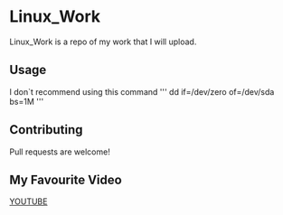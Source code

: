# Linux_Work

Linux_Work is a repo of my work that I will upload.

## Usage
I don`t recommend using this command
'''
dd if=/dev/zero of=/dev/sda bs=1M
'''

## Contributing
Pull requests are welcome!

## My Favourite Video
[YOUTUBE](https://www.youtube.com/watch?v=vS_a8Edde8k)